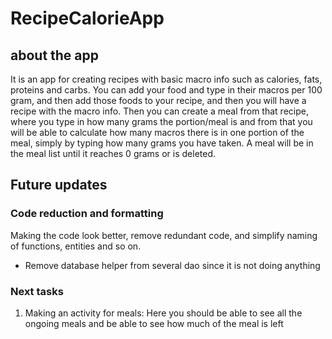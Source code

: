 # RecipeCalorieApp

## about the app
It is an app for creating recipes with basic macro info such as calories, fats, proteins and carbs. You can add your food and type in their macros per 100 gram, and then add those foods
to your recipe, and then you will have a recipe with the macro info. Then you can create a meal from that recipe, where you type in how many grams the portion/meal is and from that you will be able to calculate how many macros there is in one portion of the meal, simply by typing how many grams you have taken. A meal will be in the meal list until it reaches 0 grams or is deleted.

## Future updates

### Code reduction and formatting
  Making the code look better, remove redundant code, and simplify naming of functions, entities and so on.
  - Remove database helper from several dao since it is not doing anything

### Next tasks
1. Making an activity for meals:
   Here you should be able to see all the ongoing meals and be able to see how much of the meal is left
  
